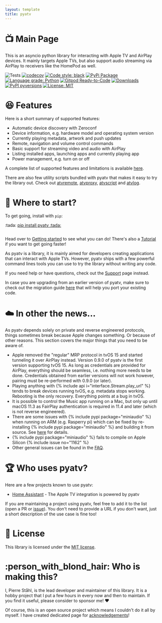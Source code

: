 ```yaml
---
layout: template
title: pyatv
---
```

# :tv: Main Page

This is an asyncio python library for interacting with Apple TV and AirPlay devices. It mainly
targets Apple TVs, but also support audio streaming via AirPlay to receivers like the HomePod
as well.

![Tests](https://github.com/postlund/pyatv/workflows/Tests/badge.svg)
[![codecov](https://codecov.io/gh/postlund/pyatv/branch/master/graph/badge.svg)](https://codecov.io/gh/postlund/pyatv)
[![Code style: black](https://img.shields.io/badge/code%20style-black-000000.svg)](https://github.com/psf/black)
[![PyPi Package](https://badge.fury.io/py/pyatv.svg)](https://badge.fury.io/py/pyatv)
[![Language grade: Python](https://img.shields.io/lgtm/grade/python/g/postlund/pyatv.svg?logo=lgtm&logoWidth=18)](https://lgtm.com/projects/g/postlund/pyatv/context:python)
[![Gitpod Ready-to-Code](https://img.shields.io/badge/Gitpod-ready--to--code-blue?logo=gitpod)](https://gitpod.io/#https://github.com/postlund/pyatv)
[![Downloads](https://pepy.tech/badge/pyatv)](https://pepy.tech/project/pyatv)
[![PyPI pyversions](https://img.shields.io/pypi/pyversions/pyatv.svg)](https://pypi.python.org/pypi/pyatv/)
[![License: MIT](https://img.shields.io/badge/License-MIT-yellow.svg)](https://opensource.org/licenses/MIT)

# :satisfied: Features

Here is a short summary of supported features:

* Automatic device discovery with Zeroconf
* Device information, e.g. hardware model and operating system version
* Currently playing metadata, artwork and push updates
* Remote, navigation and volume control commands
* Basic support for streaming video and audio with AirPlay
* Listing installed apps, launching apps and currently playing app
* Power management, e.g. turn on or off

A complete list of supported features and limitations is available
[here](documentation/supported_features).

There are also few utility scripts bundled with pyatv that makes it easy to try the library
out. Check out [atvremote](documentation/atvremote), [atvproxy](documentation/atvproxy),
[atvscript](documentation/atvscript) and [atvlog](documentation/atvlog).

# :eyes: Where to start?

To get going, install with `pip`:

<div class="center_box" style="margin-bottom: 2em">
  <p style="margin: 0px">:tada: <a href="https://pypi.org/project/pyatv">pip install pyatv :tada:</a></p>
</div>

Head over to [Getting started](documentation/getting-started) to see what you can do! There's
also a [Tutorial](documentation/tutorial) if you want to get going faster!

As pyatv is a library, it is mainly aimed for developers creating applications that can interact
with Apple TVs. However, pyatv ships with a few powerful command lines tools you can use to
try the library without writing any code.

If you need help or have questions, check out the [Support](support) page instead.

In case you are upgrading from an earlier version of pyatv, make sure to check out the migration
guide [here](support/migration) that will help you port your existing code.

# :cloud: In other the news...

As pyatv depends solely on private and reverse engineered protocols, things sometimes break because
Apple changes something. Or because of other reasons. This section covers the major things that you
need to be aware of.

* Apple removed the "regular" MRP protocol in tvOS 15 and started tunneling it over AirPlay instead.
  Version 0.9.0 of pyatv is the first version supporting tvOS 15. As long as credentials are provided
  for AirPlay, everything should be seamless, i.e. nothing more needs to be done. Credentials obtained
  from earlier versions will not work however, pairing must be re-performed with 0.9.0 (or later).
* Playing anything with {% include api i="interface.Stream.play_url" %} tends to break devices running
  tvOS, e.g. metadata stops working. Rebooting is the only recovery. Everything points at a bug in
  tvOS.
* It is possible to control the Music app running on a Mac, but only up until macOS 11.3 as FairPlay
  authentication is required in 11.4 and later (which is not reverse engineered).
* There are some issues with {% include pypi package="miniaudio" %} when running on ARM
  (e.g. Rasperry pi) which can be fixed by re-installing {% include pypi package="miniaudio" %} and
  building it from source. See [here](support/faq#when-using-pyatv-on-a-raspberry-pi-eg-running-atvremote-i-get-illegal-instruction-how-do-i-fix-that)
  for details.
* {% include pypi package="miniaudio" %} fails to compile on Apple Silicon {% include issue no="1162" %}
* Other general issues can be found in the [FAQ](support/faq).

# :trophy: Who uses pyatv?

Here are a few projects known to use pyatv:

* [Home Assistant](https://home-assistant.io) - The Apple TV integration is powered by pyatv

If you are maintaining a project using pyatv, feel free to add it to the list (open a PR
or [issue](https://github.com/postlund/pyatv/issues/new?assignees=&labels=question,documentation&template=question-or-idea.md&title=Add+my+pyatv+project+to+list&assignees=postlund)).
You don't need to provide a URL if you don't want, just a short description of the use case
is fine too!

# :office: License

This library is licensed under the
[MIT license](https://github.com/postlund/pyatv/blob/master/LICENSE.md).

# :person_with_blond_hair: Who is making this?

I, Pierre Ståhl, is the lead developer and maintainer of this library. It is a hobby
project that I put a few hours in every now and then to maintain. If you find it useful,
please consider to sponsor me! :heart:

Of course, this is an open source project which means I couldn't do it all by myself.
I have created dedicated page for [acknowledgements](support/acknowledgements)!
